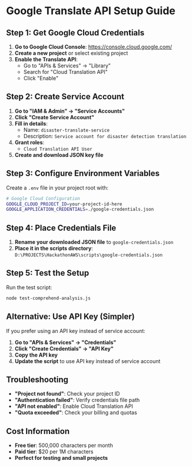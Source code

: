 # Google Translate API Setup Guide

## Step 1: Get Google Cloud Credentials

1. **Go to Google Cloud Console**: https://console.cloud.google.com/
2. **Create a new project** or select existing project
3. **Enable the Translate API**:
   - Go to "APIs & Services" → "Library"
   - Search for "Cloud Translation API"
   - Click "Enable"

## Step 2: Create Service Account

1. **Go to "IAM & Admin" → "Service Accounts"**
2. **Click "Create Service Account"**
3. **Fill in details**:
   - Name: `disaster-translate-service`
   - Description: `Service account for disaster detection translation`
4. **Grant roles**:
   - `Cloud Translation API User`
5. **Create and download JSON key file**

## Step 3: Configure Environment Variables

Create a `.env` file in your project root with:

```bash
# Google Cloud Configuration
GOOGLE_CLOUD_PROJECT_ID=your-project-id-here
GOOGLE_APPLICATION_CREDENTIALS=./google-credentials.json
```

## Step 4: Place Credentials File

1. **Rename your downloaded JSON file** to `google-credentials.json`
2. **Place it in the scripts directory**: `D:\PROJECTS\HackathonAWS\scripts\google-credentials.json`

## Step 5: Test the Setup

Run the test script:
```bash
node test-comprehend-analysis.js
```

## Alternative: Use API Key (Simpler)

If you prefer using an API key instead of service account:

1. **Go to "APIs & Services" → "Credentials"**
2. **Click "Create Credentials" → "API Key"**
3. **Copy the API key**
4. **Update the script** to use API key instead of service account

## Troubleshooting

- **"Project not found"**: Check your project ID
- **"Authentication failed"**: Verify credentials file path
- **"API not enabled"**: Enable Cloud Translation API
- **"Quota exceeded"**: Check your billing and quotas

## Cost Information

- **Free tier**: 500,000 characters per month
- **Paid tier**: $20 per 1M characters
- **Perfect for testing and small projects**
